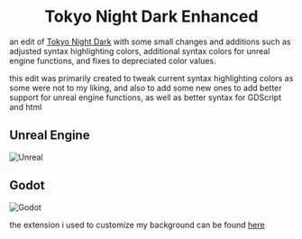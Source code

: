 <h1 align="center">Tokyo Night Dark Enhanced</h1>

an edit of [Tokyo Night Dark](https://marketplace.visualstudio.com/items?itemName=drewxs.tokyo-night-dark) with some small changes and additions such as adjusted syntax highlighting colors, additional syntax colors for unreal engine functions, and fixes to depreciated color values.

this edit was primarily created to tweak current syntax highlighting colors as some were not to my liking, and also to add some new ones to add better support for unreal engine functions, as well as better syntax for GDScript and html

## Unreal Engine

![Unreal](https://github.com/user-attachments/assets/0ff871be-4794-4bae-be5c-87e5fef95603)

## Godot

![Godot](https://github.com/user-attachments/assets/ca9ef86e-8cc1-4b56-80e4-00abe1bd1af0)

the extension i used to customize my background can be found [here](https://marketplace.visualstudio.com/items?itemName=Katsute.code-background)
